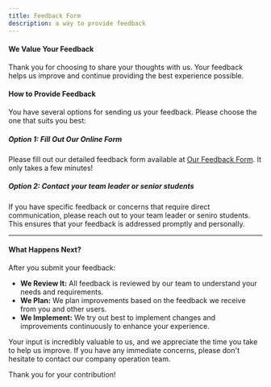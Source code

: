```yaml
---
title: Feedback Form
description: a way to provide feedback
---
```


#### We Value Your Feedback

Thank you for choosing to share your thoughts with us. Your feedback helps us improve and continue
providing the best experience possible.

#### How to Provide Feedback

You have several options for sending us your feedback. Please choose the one that suits you best:

##### Option 1: Fill Out Our Online Form

Please fill out our detailed feedback form available at [Our Feedback Form](link). It only takes a
few minutes!

##### Option 2: Contact your team leader or senior students

If you have specific feedback or concerns that require direct communication, please reach out to
your team leader or seniro students. This ensures that your feedback is addressed promptly and personally.

---

#### What Happens Next?

After you submit your feedback:

- **We Review It:** All feedback is reviewed by our team to understand your needs and requirements.
- **We Plan:** We plan improvements based on the feedback we receive from you and other users.
- **We Implement:** We try out best to implement changes and improvements continuously to enhance your
  experience.

Your input is incredibly valuable to us, and we appreciate the time you take to help us improve. If
you have any immediate concerns, please don't hesitate to contact our company operation team.

Thank you for your contribution!
